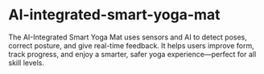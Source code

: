 # AI-integrated-smart-yoga-mat
The AI-Integrated Smart Yoga Mat uses sensors and AI to detect poses, correct posture, and give real-time feedback. It helps users improve form, track progress, and enjoy a smarter, safer yoga experience—perfect for all skill levels.
